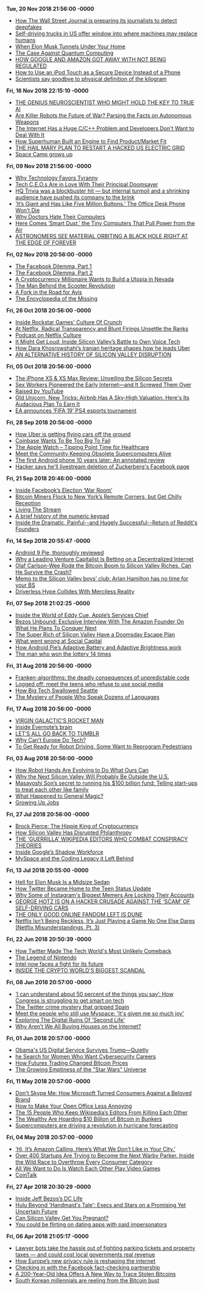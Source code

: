 
**Tue, 20 Nov 2018 21:56:00 -0000**
* [How The Wall Street Journal is preparing its journalists to detect deepfakes](http://www.niemanlab.org/2018/11/how-the-wall-street-journal-is-preparing-its-journalists-to-detect-deepfakes/)
* [Self-driving trucks in US offer window into where machines may replace humans](https://www.csmonitor.com/USA/Society/2018/1114/Self-driving-trucks-in-US-offer-window-into-where-machines-may-replace-humans)
* [When Elon Musk Tunnels Under Your Home](https://www.theatlantic.com/technology/archive/2018/11/los-angeles-elon-musk-tunnels-under-neighborhood/575725/)
* [The Case Against Quantum Computing](https://spectrum.ieee.org/computing/hardware/the-case-against-quantum-computing)
* [HOW GOOGLE AND AMAZON GOT AWAY WITH NOT BEING REGULATED](https://www.wired.com/story/book-excerpt-curse-of-bigness/)
* [How to Use an iPod Touch as a Secure Device Instead of a Phone](https://motherboard.vice.com/en_us/article/439dk9/how-to-use-ipod-touch-secure-device-instead-of-phone)
* [Scientists say goodbye to physical definition of the kilogram](https://www.theverge.com/2018/11/16/18098234/kilogram-new-definition-vote-passed-kg-measurement-bipm)

**Fri, 16 Nov 2018 22:15:10 -0000**
* [THE GENIUS NEUROSCIENTIST WHO MIGHT HOLD THE KEY TO TRUE AI](https://www.wired.com/story/karl-friston-free-energy-principle-artificial-intelligence/)
* [Are Killer Robots the Future of War? Parsing the Facts on Autonomous Weapons](https://www.nytimes.com/2018/11/15/magazine/autonomous-robots-weapons.html)
* [The Internet Has a Huge C/C++ Problem and Developers Don't Want to Deal With It](https://motherboard.vice.com/en_us/article/a3mgxb/the-internet-has-a-huge-cc-problem-and-developers-dont-want-to-deal-with-it)
* [How Superhuman Built an Engine to Find Product/Market Fit](https://firstround.com/review/how-superhuman-built-an-engine-to-find-product-market-fit/)
* [THE HAIL MARY PLAN TO RESTART A HACKED US ELECTRIC GRID](https://www.wired.com/story/black-start-power-grid-darpa-plum-island/)
* [Space Camp grows up](https://mashable.com/feature/space-camp/?fbclid=IwAR1kLBHs330FaHafcc3Gb8qyfOwkf6H8W-nF9UrkkNi3ZZP7uo7bNKI-cvU#pHXafX03saq5)

**Fri, 09 Nov 2018 21:56:00 -0000**
* [Why Technology Favors Tyranny](https://www.theatlantic.com/magazine/archive/2018/10/yuval-noah-harari-technology-tyranny/568330/)
* [Tech C.E.O.s Are in Love With Their Principal Doomsayer](https://www.nytimes.com/2018/11/09/business/yuval-noah-harari-silicon-valley.html)
* [HQ Trivia was a blockbuster hit — but internal turmoil and a shrinking audience have pushed its company to the brink](https://www.recode.net/2018/11/4/17965380/hq-trivia-colin-kroll-rus-yusupov-ceo-change-employee-complaint-new-game)
* [‘It’s Giant and Has Like Five Million Buttons.’ The Office Desk Phone Won’t Die](https://www.wsj.com/articles/its-giant-and-has-like-five-million-buttons-the-office-desk-phone-wont-die-1541432514)
* [Why Doctors Hate Their Computers](https://www.newyorker.com/magazine/2018/11/12/why-doctors-hate-their-computers)
* [Here Comes ‘Smart Dust,’ the Tiny Computers That Pull Power from the Air](https://www.wsj.com/articles/here-comes-smart-dust-the-tiny-computers-that-pull-power-from-the-air-1541689224)
* [ASTRONOMERS SEE MATERIAL ORBITING A BLACK HOLE *RIGHT* AT THE EDGE OF FOREVER](https://www.syfy.com/syfywire/astronomers-see-material-orbiting-a-black-hole-right-at-the-edge-of-forever?cachebust)

**Fri, 02 Nov 2018 20:56:00 -0000**
* [The Facebook Dilemma, Part 1](https://www.youtube.com/watch?v=T48KFiHwexM)
* [The Facebook Dilemma, Part 2](https://www.youtube.com/watch?v=EuA4qxPbpQE)
* [A Cryptocurrency Millionaire Wants to Build a Utopia in Nevada](https://www.nytimes.com/2018/11/01/technology/nevada-bitcoin-blockchain-society.html)
* [The Man Behind the Scooter Revolution](https://www.citylab.com/transportation/2018/09/man-behind-urban-scooter-revolution/570109/?es_p=7867492)
* [A Fork in the Road for Avis](http://fortune.com/longform/a-fork-in-the-road-for-avis/)
* [The Encyclopedia of the Missing](https://longreads.com/2018/01/11/the-encylopedia-of-the-missing/)

**Fri, 26 Oct 2018 20:56:00 -0000**
* [Inside Rockstar Games' Culture Of Crunch](https://kotaku.com/inside-rockstar-games-culture-of-crunch-1829936466)
* [At Netflix, Radical Transparency and Blunt Firings Unsettle the Ranks](https://www.wsj.com/articles/at-netflix-radical-transparency-and-blunt-firings-unsettle-the-ranks-1540497174?mod=e2tw)
* [Podcast on Netflix Culture](https://www.npr.org/sections/money/2017/09/13/550793717/episode-647-hard-work-is-irrelevant)
* [It Might Get Loud: Inside Silicon Valley’s Battle to Own Voice Tech](http://fortune.com/longform/amazon-google-apple-voice-recognition/)
* [How Dara Khosrowshahi’s Iranian heritage shapes how he leads Uber](https://www.fastcompany.com/90245381/how-dara-khosrowshahi-iranian-heritage-shapes-how-he-leads-uber)
* [AN ALTERNATIVE HISTORY OF SILICON VALLEY DISRUPTION](https://www.wired.com/story/alternative-history-of-silicon-valley-disruption/)

**Fri, 05 Oct 2018 20:56:00 -0000**
* [The iPhone XS & XS Max Review: Unveiling the Silicon Secrets](https://www.anandtech.com/show/13392/the-iphone-xs-xs-max-review-unveiling-the-silicon-secrets)
* [Sex Workers Pioneered the Early Internet—and It Screwed Them Over](https://motherboard.vice.com/en_us/article/qvazy7/sex-workers-pioneered-the-early-internet)
* [Raised by YouTube](https://www.theatlantic.com/magazine/archive/2018/11/raised-by-youtube/570838/)
* [Old Unicorn, New Tricks: Airbnb Has A Sky-High Valuation. Here's Its Audacious Plan To Earn It ](https://www.forbes.com/sites/bizcarson/2018/10/03/old-unicorn-new-tricks-airbnb-has-a-sky-high-valuation-heres-its-audacious-plan-to-earn-it/)
* [EA announces ‘FIFA 19’ PS4 esports tournament](https://www.engadget.com/2018/10/03/ea-sports-fifa-19-esports-tournament-sony-ps4/)

**Fri, 28 Sep 2018 20:56:00 -0000**
* [How Uber is getting flying cars off the ground](https://www.cnet.com/news/how-uber-is-getting-flying-cars-off-the-ground/)
* [Coinbase Wants To Be Too Big To Fail](http://fortune.com/longform/coinbase-bitcoin-brian-armstrong/)
* [The Apple Watch – Tipping Point Time for Healthcare](https://steveblank.com/2018/09/26/the-apple-watch-tipping-point-time-for-healthcare/)
* [Meet the Community Keeping Obsolete Supercomputers Alive](https://motherboard.vice.com/en_us/article/qvajn7/meet-the-community-keeping-obsolete-supercomputers-alive)
* [The first Android phone 10 years later: An annotated review](https://www.cnet.com/news/the-first-android-phone-10-years-later-an-annotated-review/)
* [Hacker says he'll livestream deletion of Zuckerberg's Facebook page](https://www.engadget.com/2018/09/28/zuckerberg-facebook-page-hacker-livestream/)

**Fri, 21 Sep 2018 20:46:00 -0000**
* [Inside Facebook’s Election ‘War Room’](https://www.nytimes.com/2018/09/19/technology/facebook-election-war-room.html)
* [Bitcoin Miners Flock to New York’s Remote Corners, but Get Chilly Reception](https://www.nytimes.com/2018/09/19/nyregion/bitcoin-mining-new-york-electricity.html)
* [Living The Stream](http://www.espn.com/espn/feature/story/_/id/24710688/fortnite-legend-ninja-living-stream)
* [A brief history of the numeric keypad](https://uxdesign.cc/a-brief-history-of-the-numeric-keypad-59112cbf4c49)
* [Inside the Dramatic, Painful--and Hugely Successful--Return of Reddit's Founders](https://www.inc.com/magazine/201810/christine-lagorio-chafkin/reddit-we-are-the-nerds-steve-huffman-alexis-ohanian.html)

**Fri, 14 Sep 2018 20:55:47 -0000**
* [Android 9 Pie, thoroughly reviewed](https://arstechnica.com/gadgets/2018/09/android-9-pie-thoroughly-reviewed/)
* [Why a Leading Venture Capitalist Is Betting on a Decentralized Internet](https://breakermag.com/why-venture-capitalist-chris-dixon-is-betting-on-a-decentralized-internet/)
* [Olaf Carlson-Wee Rode the Bitcoin Boom to Silicon Valley Riches. Can He Survive the Crash?](https://www.wsj.com/articles/olaf-carlson-wee-rode-the-bitcoin-boom-to-silicon-valley-riches-can-he-survive-the-crash-1536681364)
* [Memo to the Silicon Valley boys’ club: Arlan Hamilton has no time for your BS ](https://www.fastcompany.com/90227793/backstage-capitals-arlan-hamilton-brings-diversity-to-venture-capital)
* [Driverless Hype Collides With Merciless Reality](https://www.wsj.com/articles/driverless-hype-collides-with-merciless-reality-1536831005)

**Fri, 07 Sep 2018 21:02:25 -0000**
* [Inside the World of Eddy Cue, Apple’s Services Chief](https://www.theinformation.com/articles/inside-the-world-of-eddy-cue-apples-services-chief)
* [Bezos Unbound: Exclusive Interview With The Amazon Founder On What He Plans To Conquer Next](https://www.forbes.com/sites/randalllane/2018/08/30/bezos-unbound-exclusive-interview-with-the-amazon-founder-on-what-he-plans-to-conquer-next/)
* [The Super Rich of Silicon Valley Have a Doomsday Escape Plan](https://www.bloomberg.com/features/2018-rich-new-zealand-doomsday-preppers/)
* [What went wrong at Social Capital](https://www.axios.com/social-capital-collapse-0c3257ab-b599-4047-b5cc-5d465419b373.html)
* [How Android Pie’s Adaptive Battery and Adaptive Brightness work](https://venturebeat.com/2018/08/28/how-android-pies-adaptive-battery-and-adaptive-brightness-work/)
* [The man who won the lottery 14 times](https://thehustle.co/the-man-who-won-the-lottery-14-times)

**Fri, 31 Aug 2018 20:56:00 -0000**
* [Franken-algorithms: the deadly consequences of unpredictable code](https://www.theguardian.com/technology/2018/aug/29/coding-algorithms-frankenalgos-program-danger)
* [Logged off: meet the teens who refuse to use social media](https://www.theguardian.com/society/2018/aug/29/teens-desert-social-media)
* [How Big Tech Swallowed Seattle](https://www.bloomberg.com/news/features/2018-08-30/how-big-tech-swallowed-seattle)
* [The Mystery of People Who Speak Dozens of Languages](https://www.newyorker.com/magazine/2018/09/03/the-mystery-of-people-who-speak-dozens-of-languages)

**Fri, 17 Aug 2018 20:56:00 -0000**
* [VIRGIN GALACTIC’S ROCKET MAN](https://www.newyorker.com/magazine/2018/08/20/virgin-galactics-rocket-man)
* [Inside Evernote’s brain](https://www.fastcompany.com/90216018/inside-evernotes-brain)
* [LET’S ALL GO BACK TO TUMBLR](https://theoutline.com/post/5811/why-tumblr-is-better-than-twitter-and-we-should-bring-it-back?zd=2&zi=us32r2sf)
* [Why Can’t Europe Do Tech?](https://www.bloomberg.com/news/features/2018-08-16/inside-europe-s-struggle-to-build-a-truly-global-tech-giant)
* [To Get Ready for Robot Driving, Some Want to Reprogram Pedestrians](https://www.bloomberg.com/news/articles/2018-08-16/to-get-ready-for-robot-driving-some-want-to-reprogram-pedestrians)

**Fri, 03 Aug 2018 20:56:00 -0000**
* [How Robot Hands Are Evolving to Do What Ours Can](https://www.nytimes.com/interactive/2018/07/30/technology/robot-hands.html?mtrref=undefined)
* [Why the Next Silicon Valley Will Probably Be Outside the U.S.](https://www.citylab.com/life/2018/07/why-the-next-silicon-valley-will-probably-be-outside-the-us/566351/)
* [Masayoshi Son’s secret to running his $100 billion fund: Telling start-ups to treat each other like family](https://www.cnbc.com/2018/08/01/masayoshi-son-vision-fund-family-synergy.html)
* [What Happened to General Magic?](http://nymag.com/selectall/amp/2018/08/general-magic-oral-history-of-the-influential-tech-company.html)
* [Growing Up Jobs](https://www.vanityfair.com/news/2018/08/lisa-brennan-jobs-small-fry-steve-jobs-daughter)

**Fri, 27 Jul 2018 20:56:00 -0000**
* [Brock Pierce: The Hippie King of Cryptocurrency](https://www.rollingstone.com/culture/culture-features/brock-pierce-hippie-king-of-cryptocurrency-700213/)
* [How Silicon Valley Has Disrupted Philanthropy](https://www.theatlantic.com/technology/archive/2018/07/how-silicon-valley-has-disrupted-philanthropy/565997/)
* [THE 'GUERRILLA' WIKIPEDIA EDITORS WHO COMBAT CONSPIRACY THEORIES](https://www.wired.com/story/guerrilla-wikipedia-editors-who-combat-conspiracy-theories)
* [Inside Google’s Shadow Workforce](https://www.bloomberg.com/news/articles/2018-07-25/inside-google-s-shadow-workforce)
* [MySpace and the Coding Legacy it Left Behind](https://news.codecademy.com/myspace-coding-legacy/?curator=TechREDEF)

**Fri, 13 Jul 2018 20:55:00 -0000**
* [Hell for Elon Musk Is a Midsize Sedan](https://www.bloomberg.com/news/features/2018-07-12/how-tesla-s-model-3-became-elon-musk-s-version-of-hell?curator=TechREDEF)
* [How Twitter Became Home to the Teen Status Update](https://www.theatlantic.com/technology/archive/2018/07/how-twitter-became-home-to-the-teen-status-update/564404/)
* [Why Some of Instagram's Biggest Memers Are Locking Their Accounts](https://www.theatlantic.com/technology/archive/2018/07/why-some-of-instagrams-biggest-memers-are-locking-their-accounts/564995/)
* [GEORGE HOTZ IS ON A HACKER CRUSADE AGAINST THE ‘SCAM’ OF SELF-DRIVING CARS](https://www.theverge.com/2018/7/13/17561484/george-hotz-comma-ai-self-driving-car-scam-diy-kit)
* [THE ONLY GOOD ONLINE FANDOM LEFT IS DUNE](https://theoutline.com/post/5333/dune-revival-2018-david-lynch?zd=2&zi=odt3zeom)
* [Netflix Isn’t Being Reckless, It’s Just Playing a Game No One Else Dares (Netflix Misunderstandings, Pt. 3)](https://redef.com/original/netflix-isnt-being-reckless-its-just-playing-a-game-no-one-else-dares-netflix-misunderstandings-pt-3)

**Fri, 22 Jun 2018 20:50:39 -0000**
* [How Twitter Made The Tech World's Most Unlikely Comeback](https://www.buzzfeed.com/alexkantrowitz/how-twitter-made-the-tech-worlds-most-unlikely-comeback?utm_term=.qhPpE6ndw#.ay5vzRa1N)
* [The Legend of Nintendo](https://www.bloomberg.com/news/features/2018-06-21/how-nintendo-s-switch-helped-the-japanese-gaming-giant-win-again)
* [Intel now faces a fight for its future](https://www.theverge.com/2018/6/22/17492184/intel-future-ceo-brian-krzanich-resignation-2018)
* [INSIDE THE CRYPTO WORLD'S BIGGEST SCANDAL](https://www.wired.com/story/tezos-blockchain-love-story-horror-story)

**Fri, 08 Jun 2018 20:57:00 -0000**
* [‘I can understand about 50 percent of the things you say’: How Congress is struggling to get smart on tech](https://www.washingtonpost.com/news/the-switch/wp/2018/06/06/i-can-understand-about-50-percent-of-the-things-you-say-how-congress-is-struggling-to-get-smart-on-tech/?noredirect=on&utm_term=.1c5b44bebecf)
* [The Twitter crime mystery that gripped Spain](https://www.bbc.com/news/world-europe-44370671?ocid=socialflow_twitter)
* [Meet the people who still use Myspace: 'It's given me so much joy'](https://www.theguardian.com/technology/2018/jun/06/myspace-who-still-uses-social-network)
* [Exploring The Digital Ruins Of 'Second Life'](http://digg.com/2018/second-life-in-2018)
* [Why Aren’t We All Buying Houses on the Internet?](https://slate.com/technology/2018/06/redfin-zillow-and-opendoor-cant-disrupt-real-estate-agents-and-may-not-want-to.html)

**Fri, 01 Jun 2018 20:57:00 -0000**
* [Obama's US Digital Service Survives Trump—Quietly](https://www.wired.com/story/obamas-us-digital-service-survives-trumpquietly)
* [he Search for Women Who Want Cybersecurity Careers](https://www.wsj.com/articles/the-search-for-women-who-want-cybersecurity-careers-1527645661?mod=e2tw)
* [How Futures Trading Changed Bitcoin Prices](https://www.frbsf.org/economic-research/publications/economic-letter/2018/may/how-futures-trading-changed-bitcoin-prices/)
* [The Growing Emptiness of the "Star Wars" Universe](https://www.newyorker.com/culture/cultural-comment/the-growing-emptiness-of-the-star-wars-universe)

**Fri, 11 May 2018 20:57:00 -0000**
* [Don't Skype Me: How Microsoft Turned Consumers Against a Beloved Brand](https://www.bloomberg.com/news/articles/2018-05-10/don-t-skype-me-how-microsoft-turned-consumers-against-a-beloved-brand)
* [How to Make Your Open Office Less Annoying ](https://www.theatlantic.com/technology/archive/2018/05/how-to-muffle-open-office-noise/559979/)
* [The 15 People Who Keep Wikipedia’s Editors From Killing Each Other](https://www.wsj.com/articles/when-wikipedias-bickering-editors-go-to-war-its-supreme-court-steps-in-1525708429)
* [The Wealthy Are Hoarding $10 Billion of Bitcoin in Bunkers](https://www.bloomberg.com/news/articles/2018-05-09/bunkers-for-the-wealthy-are-said-to-hoard-10-billion-of-bitcoin)
* [Supercomputers are driving a revolution in hurricane forecasting](https://arstechnica.com/science/2018/05/hurricane-forecasts-have-gotten-insanely-better-over-the-last-20-years/)

**Fri, 04 May 2018 20:57:00 -0000**
* [‘Hi, It’s Amazon Calling. Here’s What We Don’t Like in Your City.’](https://www.wsj.com/articles/hi-its-amazon-calling-heres-what-we-dont-like-in-your-city-1525253400)
* [Over 400 Startups Are Trying to Become the Next Warby Parker. Inside the Wild Race to Overthrow Every Consumer Category](https://www.inc.com/magazine/201805/tom-foster/direct-consumer-brands-middleman-warby-parker.html)
* [All We Want to Do Is Watch Each Other Play Video Games](https://www.nytimes.com/2018/05/02/style/fortnite.html)
* [CoinTalk](https://medium.com/s/cointalk)

**Fri, 27 Apr 2018 20:30:29 -0000**
* [Inside Jeff Bezos’s DC Life](https://www.washingtonian.com/2018/04/22/inside-jeff-bezos-dc-life/)
* [Hulu Beyond 'Handmaid's Tale': Execs and Stars on a Promising Yet Uncertain Future](https://www.hollywoodreporter.com/features/hulu-2018-handmaids-tale-season-2-new-shows-disney-takeover-1105298)
* [Can Silicon Valley Get You Pregnant?](https://www.fastcompany.com/40521525/fertility-tech-is-worth-billions-and-investors-are-finally-paying-attention?utm_source=twitter.com&utm_medium=social)
* [You could be flirting on dating apps with paid impersonators](https://qz.com/1247382/online-dating-is-so-awful-that-people-are-paying-virtual-dating-assistants-to-impersonate-them/)

**Fri, 06 Apr 2018 21:05:17 -0000**
* [Lawyer bots take the hassle out of fighting parking tickets and property taxes — and could cost local governments real revenue](https://www.recode.net/2018/4/5/17119956/parking-ticket-property-tax-revenue)
* [How Europe’s new privacy rule is reshaping the internet](https://www.theverge.com/2018/3/28/17172548/gdpr-compliance-requirements-privacy-notice)
* [Checking in with the Facebook fact-checking partnership](https://www.cjr.org/tow_center/facebook-fact-checking-partnerships.php)
* [A 200-Year-Old Idea Offers A New Way to Trace Stolen Bitcoins](https://www.wired.com/story/bitcoin-blockchain-fifo-dirty-coins)
* [South Korean millennials are reeling from the Bitcoin bust](https://www.theverge.com/2018/4/3/17192886/bitcoin-cryptocurrency-south-korea-millennials)

